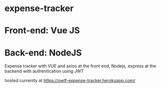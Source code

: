 # expense-tracker
# Front-end: Vue JS
# Back-end: NodeJS
Expense tracker with VUE and axios at the front end, Nodejs, express at the backend with authentication using JWT

hosted currently at https://owlf-expense-tracker.herokuapp.com/
